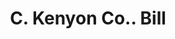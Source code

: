 ---
doi: 10.7916/D8GT708W
date_other: '1890'
date_other_textual: 1890-1899
form: printed ephemera
genre:
- Invoices
name:
- C. Kenyon Co.
object_in_context_url: https://biggert.cul.columbia.edu/items/view/ave_biggert_00847
subject_hierarchical_geographic:
- New York, New York, United States
subject_name:
- C. Kenyon Co.
title: C. Kenyon Co.. Bill
sort_title: C. Kenyon Co.. Bill
call_number: ave_biggert_00847
coordinates:
- 40.69277777777778,-73.99027777777778
pid: ave_biggert_00847
identifiers: ave_biggert_00847
thumbnail: https://derivativo-3.library.columbia.edu/iiif/2/ldpd:345961/full/!256,256/0/native.jpg
permalink: /biggert/ave_biggert_00847/
layout: iiif-image-page
---